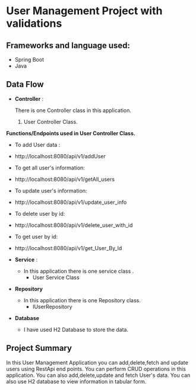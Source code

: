 # User Management Project with validations
## Frameworks and language used:
-  Spring Boot
-  Java
## Data Flow


* **Controller** :

  There is one Controller class in this application.

    1. User Controller Class.


**Functions/Endpoints used in User Controller Class.**
- To add User data :
- http://localhost:8080/api/v1/addUser


- To get all user's information:
- http://localhost:8080/api/v1/getAll_users


- To update user's information:
- http://localhost:8080/api/v1/update_user_info


- To delete user by id:
- http://localhost:8080/api/v1/delete_user_with_id


- To get user by id:
- http://localhost:8080/api/v1/get_User_By_Id


* **Service** :

    * In this application there is one service class .
        * User Service Class


* **Repository**

    * In this application there is one Repository class.
        * IUserRepository

* **Database**

    * I have used H2 Database to store the data.

## Project Summary

In this User Management Application you can add,delete,fetch and update users using RestApi end points.
You can perform CRUD operations in this application.
You can also add,delete,update and fetch User's data.
You can also use H2 database to view information in tabular form.



  
